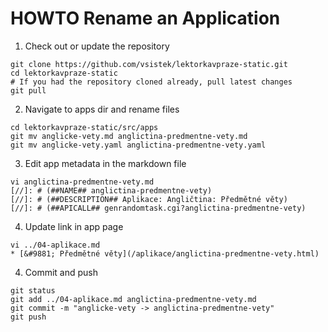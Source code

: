 # HOWTO Rename an Application

1. Check out or update the repository
```shell
git clone https://github.com/vsistek/lektorkavpraze-static.git
cd lektorkavpraze-static
# If you had the repository cloned already, pull latest changes
git pull
```
2. Navigate to apps dir and rename files
```shell
cd lektorkavpraze-static/src/apps
git mv anglicke-vety.md anglictina-predmentne-vety.md
git mv anglicke-vety.yaml anglictina-predmentne-vety.yaml
```
3. Edit app metadata in the markdown file
```
vi anglictina-predmentne-vety.md
[//]: # (##NAME## anglictina-predmentne-vety)
[//]: # (##DESCRIPTION## Aplikace: Angličtina: Předmětné věty)
[//]: # (##APICALL## genrandomtask.cgi?anglictina-predmentne-vety)
```
4. Update link in app page
```shell
vi ../04-aplikace.md
* [&#9881; Předmětné věty](/aplikace/anglictina-predmentne-vety.html)
```
4. Commit and push
```shell
git status
git add ../04-aplikace.md anglictina-predmentne-vety.md
git commit -m "anglicke-vety -> anglictina-predmentne-vety"
git push
```
